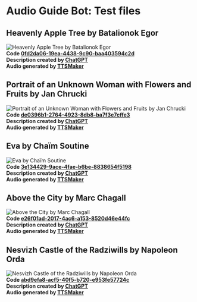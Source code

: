 # Audio Guide Bot: Test files

## Heavenly Apple Tree by Batalionok Egor
![Heavenly Apple Tree by Batalionok Egor](https://api.qrserver.com/v1/create-qr-code/?size=150x150&data=0fd2da06-19ea-4438-9c90-baa403594c2d)  
**Code [0fd2da06-19ea-4438-9c90-baa403594c2d](./0fd2da06-19ea-4438-9c90-baa403594c2d/)**  
**Description created by [ChatGPT](https://chat.openai.com/)**  
**Audio generated by [TTSMaker](https://ttsmaker.com/)**

## Portrait of an Unknown Woman with Flowers and Fruits by Jan Chrucki
![Portrait of an Unknown Woman with Flowers and Fruits by Jan Chrucki](https://api.qrserver.com/v1/create-qr-code/?size=150x150&data=de0396b1-2764-4923-8db8-ba7f3e7cffe3)  
**Code [de0396b1-2764-4923-8db8-ba7f3e7cffe3](./de0396b1-2764-4923-8db8-ba7f3e7cffe3/)**  
**Description created by [ChatGPT](https://chat.openai.com/)**  
**Audio generated by [TTSMaker](https://ttsmaker.com/)**

## Eva by Chaïm Soutine
![Eva by Chaïm Soutine](https://api.qrserver.com/v1/create-qr-code/?size=150x150&data=3e134429-9ace-4fae-b6be-8838654f5198)  
**Code [3e134429-9ace-4fae-b6be-8838654f5198](./3e134429-9ace-4fae-b6be-8838654f5198/)**  
**Description created by [ChatGPT](https://chat.openai.com/)**  
**Audio generated by [TTSMaker](https://ttsmaker.com/)**

## Above the City by Marc Chagall
![Above the City by Marc Chagall](https://api.qrserver.com/v1/create-qr-code/?size=150x150&data=e26f01ad-2017-4ac6-a153-8520d46e44fc)  
**Code [e26f01ad-2017-4ac6-a153-8520d46e44fc](./e26f01ad-2017-4ac6-a153-8520d46e44fc/)**  
**Description created by [ChatGPT](https://chat.openai.com/)**  
**Audio generated by [TTSMaker](https://ttsmaker.com/)**

## Nesvizh Castle of the Radziwills by Napoleon Orda
![Nesvizh Castle of the Radziwills by Napoleon Orda](https://api.qrserver.com/v1/create-qr-code/?size=150x150&data=abd9efa8-acf5-40f5-b720-e953fe57724c)  
**Code [abd9efa8-acf5-40f5-b720-e953fe57724c](./abd9efa8-acf5-40f5-b720-e953fe57724c/)**  
**Description created by [ChatGPT](https://chat.openai.com/)**  
**Audio generated by [TTSMaker](https://ttsmaker.com/)**